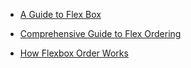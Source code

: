 - [A Guide to Flex Box](https://css-tricks.com/snippets/css/a-guide-to-flexbox/)

- [Comprehensive Guide to Flex Ordering](https://webdesign.tutsplus.com/tutorials/a-comprehensive-guide-to-flexbox-ordering-reordering--cms-31564)
- [How Flexbox Order Works](https://mastery.games/post/flexbox-order/)

